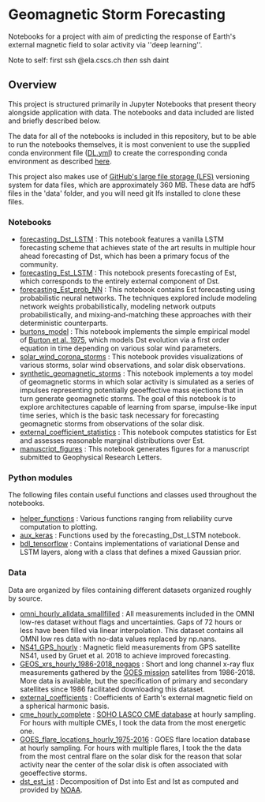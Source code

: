 # Geomagnetic Storm Forecasting

Notebooks for a project with aim of predicting the response of Earth's external magnetic field to solar activity via ''deep learning''.

Note to self: first ssh @ela.cscs.ch _then_ ssh daint

## Overview

This project is structured primarily in Jupyter Notebooks that present theory alongside application with data. The notebooks and data included are listed and briefly described below.

The data for all of the notebooks is included in this repository, but to be able to run the notebooks themselves, it is most convenient to use the supplied conda environment file ([DL.yml](DL.yml)) to create the corresponding conda environment as described [here](https://docs.conda.io/projects/conda/en/latest/user-guide/tasks/manage-environments.html#creating-an-environment-from-an-environment-yml-file).

This project also makes use of [GitHub's large file storage (LFS)](https://git-lfs.github.com/) versioning system for data files, which are approximately 360 MB. These data are hdf5 files in the 'data' folder, and you will need git lfs installed to clone these files.

### Notebooks
- [forecasting_Dst_LSTM](forecasting_Dst_LSTM.ipynb) : This notebook features a vanilla LSTM forecasting scheme that achieves state of the art results in multiple hour ahead forecasting of Dst, which has been a primary focus of the community.
- [forecasting_Est_LSTM](forecasting_Est_LSTM.ipynb) : This notebook presents forecasting of Est, which corresponds to the entirely external component of Dst.
- [forecasting_Est_prob_NN](forecasting_Est_prob_NN.ipynb) : This notebook contains Est forecasting using probabilistic neural networks. The techniques explored include modeling network weights probabilistically, modeling network outputs probabilistically, and mixing-and-matching these approaches with their deterministic counterparts.
- [burtons_model](burtons_model.ipynb) : This notebook implements the simple empirical model of [Burton et al. 1975](https://doi.org/10.1029/JA080i031p04204), which models Dst evolution via a first order equation in time depending on various solar wind parameters.
- [solar_wind_corona_storms](solar_wind_corona_storms.ipynb) : This notebook provides visualizations of various storms, solar wind observations, and solar disk observations.
- [synthetic_geomagnetic_storms](synthetic_geomagnetic_storms.ipynb) : This notebook implements a toy model of geomagnetic storms in which solar activity is simulated as a series of impulses representing potentially geoeffective mass ejections that in turn generate geomagnetic storms. The goal of this notebook is to explore architectures capable of learning from sparse, impulse-like input time series, which is the basic task necessary for forecasting geomagnetic storms from observations of the solar disk.
- [external_coefficient_statistics](external_coefficient_statistics.ipynb) : This notebook computes statistics for Est and assesses reasonable marginal distributions over Est.
- [manuscript_figures](manuscript_figures.ipynb) : This notebook generates figures for a manuscript submitted to Geophysical Research Letters.


### Python modules

The following files contain useful functions and classes used throughout the notebooks.

- [helper_functions](helper_functions.py) : Various functions ranging from reliability curve computation to plotting.
- [aux_keras](aux_keras.py) : Functions used by the forecasting_Dst_LSTM notebook.
- [bdl_tensorflow](bdl_tensorflow.py) : Contains implementations of variational Dense and LSTM layers, along with a class that defines a mixed Gaussian prior.


### Data

Data are organized by files containing different datasets organized roughly by source.

- [omni_hourly_alldata_smallfilled](omni_hourly_alldata_smallfilled.h5) : All measurements included in the OMNI low-res dataset without flags and uncertainties. Gaps of 72 hours or less have been filled via linear interpolation. This dataset contains all OMNI low res data with no-data values replaced by np.nans.
- [NS41_GPS_hourly](NS41_GPS_hourly.h5) : Magnetic field measurements from GPS satellite NS41, used by Gruet et al. 2018 to achieve improved forecasting.
- [GEOS_xrs_hourly_1986-2018_nogaps](GEOS_xrs_hourly_1986-2018_nogaps.h5) : Short and long channel x-ray flux measurements gathered by the [GOES mission](https://www.ngdc.noaa.gov/stp/satellite/goes/) satellites from 1986-2018. More data is available, but the specification of primary and secondary satellites since 1986 facilitated downloading this dataset.
- [external_coefficients](external_coefficients.ipynb) : Coefficients of Earth's external magnetic field on a spherical harmonic basis.
- [cme_hourly_complete](cme_hourly_complete.h5) : [SOHO LASCO CME database](https://cdaw.gsfc.nasa.gov/CMElist/) at hourly sampling. For hours with multiple CMEs, I took the data from the most energetic one.
- [GOES_flare_locations_hourly_1975-2016](GOES_flare_locations_hourly_1975-2016.h5) : GOES flare location database at hourly sampling. For hours with multiple flares, I took the the data from the most central flare on the solar disk for the reason that solar activity near the center of the solar disk is often associated with geoeffective storms.
- [dst_est_ist](dst_est_ist.h5) : Decomposition of Dst into Est and Ist as computed and provided by [NOAA](https://www.ngdc.noaa.gov/geomag/est_ist.shtml).